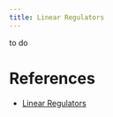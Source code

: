```yaml
---
title: Linear Regulators
---
```


to do

# References

- [Linear Regulators](regulator-efficiency.pdf)
